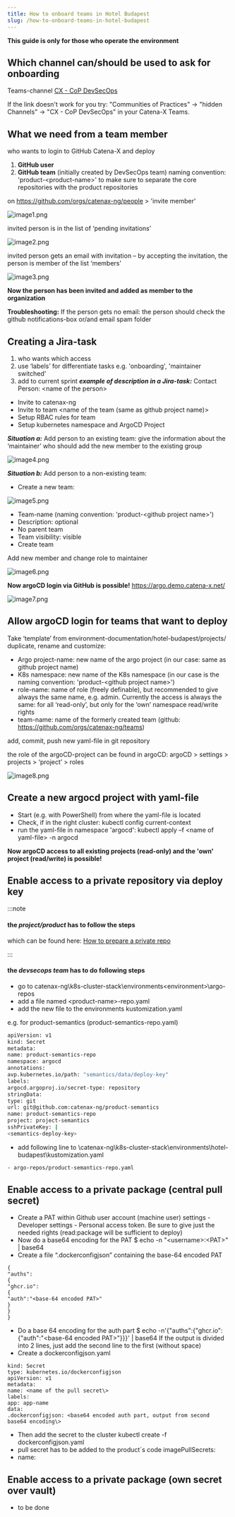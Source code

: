 ```yaml
---
title: How to onboard teams in Hotel Budapest
slug: /how-to-onboard-teams-in-hotel-budapest
---
```



**This guide is only for those who operate the environment**

## Which channel can/should be used to ask for onboarding
Teams-channel [CX - CoP DevSecOps](https://teams.microsoft.com/l/channel/19%3a9a3c4a05a3514d07b973c13e7b468709%40thread.tacv2/CX%2520-%2520CoP%2520DevSecOps?groupId=17b1a2dc-67fb-4a49-a2ed-dd1344321439&tenantId=1ad22c6d-2f08-4f05-a0ba-e17f6ce88380)

If the link doesn't work for you try: "Communities of Practices" → "hidden Channels" → "CX - CoP DevSecOps" in your Catena-X Teams.

## What we need from a team member
who wants to login to GitHub Catena-X and deploy

1. **GitHub user**
2. **GitHub team** (initially created by DevSecOps team)
naming convention: 'product-<product-name\>' to make sure to separate the core repositories with the product repositories

on https://github.com/orgs/catenax-ng/people \> 'invite member'

![image1.png](assets/image1.png)

invited person is in the list of ‘pending invitations’

![image2.png](assets/image2.png)

invited person gets an email with invitation – by accepting the invitation, the person is member of the list ‘members’

![image3.png](assets/image3.png)

**Now the person has been invited and added as member to the organization**


**Troubleshooting:**
If the person gets no email: the person should check the github notifications-box or/and email spam folder

## Creating a Jira-task
1. who wants which access
2. use ‘labels’ for differentiate tasks e.g. 'onboarding', 'maintainer switched'
3. add to current sprint
***example of description in a Jira-task:***
Contact Person: <name of the person\>
- Invite to catenax-ng
- Invite to team <name of the team (same as github project name)\>
- Setup RBAC rules for team
- Setup kubernetes namespace and ArgoCD Project

***Situation a:***
Add person to an existing team:
give the information about the ‘maintainer’ who should add the new member to the existing group

![image4.png](assets/image4.png)

***Situation b:***
Add person to a non-existing team:
- Create a new team:

![image5.png](assets/image5.png)

- Team-name (naming convention: 'product-<github project name\>')
- Description: optional
- No parent team
- Team visibility: visible
- Create team

Add new member and change role to maintainer

![image6.png](assets/image6.png)

**Now argoCD login via GitHub is possible!**
https://argo.demo.catena-x.net/

![image7.png](assets/image7.png)

## Allow argoCD login for teams that want to deploy
Take ‘template’ from environment-documentation/hotel-budapest/projects/ duplicate, rename and customize:
- Argo project-name: new name of the argo project (in our case: same as github project name)
- K8s namespace: new name of the K8s namespace (in our case is the naming convention: 'product-<github project name\>')
- role-name: name of role (freely definable), but recommended to give always the same
name, e.g. admin. Currently the access is always the same:
for all ‘read-only’, but only for the ‘own’ namespace read/write rights
- team-name: name of the formerly created team (github: https://github.com/orgs/catenax-ng/teams)

add, commit, push new yaml-file in git repository

the role of the argoCD-project can be found in argoCD:
argoCD \> settings \> projects \> ‘project’ \> roles

![image8.png](assets/image8.png)

## Create a new argocd project with yaml-file

- Start (e.g. with PowerShell) from where the yaml-file is located
- Check, if in the right cluster:
kubectl config current-context
- run the yaml-file in namespace 'argocd':
kubectl apply –f <name of yaml-file\> -n argocd

**Now argoCD access to all existing projects (read-only) and the 'own' project (read/write) is possible!**

## Enable access to a private repository via deploy key

:::note
#### the ***project/product*** has to follow the steps

which can be found here: [How to prepare a private repo](guides/how-to-prepare-a-private-repo)

:::

#### the ***devsecops team*** has to do following steps
- go to catenax-ng\k8s-cluster-stack\environments\<environment\>\argo-repos
- add a file named <product-name\>-repo.yaml
- add the new file to the environments kustomization.yaml

e.g. for product-semantics (product-semantics-repo.yaml)
```bash
apiVersion: v1
kind: Secret
metadata:
name: product-semantics-repo
namespace: argocd
annotations:
avp.kubernetes.io/path: "semantics/data/deploy-key"
labels:
argocd.argoproj.io/secret-type: repository
stringData:
type: git
url: git@github.com:catenax-ng/product-semantics
name: product-semantics-repo
project: project-semantics
sshPrivateKey: |
<semantics-deploy-key>
```
- add following line to \catenax-ng\k8s-cluster-stack\environments\hotel-budapest\kustomization.yaml
```bash
- argo-repos/product-semantics-repo.yaml
```

## Enable access to a private package (central pull secret)

- Create a PAT within Github user account (machine user)
settings - Developer settings - Personal access token.
Be sure to give just the needed rights (read:package will be sufficient to deploy)
- Now do a base64 encoding for the PAT
$ echo -n "<username\>:<PAT\>" | base64
- Create a file “.dockerconfigjson” containing the base-64 encoded PAT
```
{
"auths":
{
"ghcr.io":
{
"auth":"<base-64 encoded PAT>"
}
}
}
```
- Do a base 64 encoding for the auth part
$ echo -n'{"auths":{"ghcr.io":{"auth":"<base-64 encoded PAT\>"\}}}' | base64
If the output is divided into 2 lines, just add the second line to the first (without space)
- Create a dockerconfigjson.yaml
```
kind: Secret
type: kubernetes.io/dockerconfigjson
apiVersion: v1
metadata:
name: <name of the pull secret\>
labels:
app: app-name
data:
.dockerconfigjson: <base64 encoded auth part, output from second base64 encoding\>
```
- Then add the secret to the cluster
kubectl create -f dockerconfigjson.yaml
- pull secret has to be added to the product´s code
imagePullSecrets:
- name: <name of the pull secret>

## Enable access to a private package (own secret over vault)
- to be done